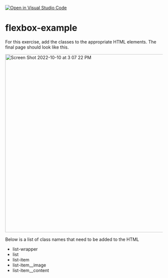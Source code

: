 [![Open in Visual Studio Code](https://classroom.github.com/assets/open-in-vscode-c66648af7eb3fe8bc4f294546bfd86ef473780cde1dea487d3c4ff354943c9ae.svg)](https://classroom.github.com/online_ide?assignment_repo_id=8877749&assignment_repo_type=AssignmentRepo)
# flexbox-example

For this exercise, add the classes to the appropriate HTML elements. The final page should look like this.

<img width="569" alt="Screen Shot 2022-10-10 at 3 07 22 PM" src="https://user-images.githubusercontent.com/87832673/194944290-c683f511-dca4-45f0-aa8c-0cc01b73ca36.png">

Below is a list of class names that need to be added to the HTML

<ul>
<li>list-wrapper</li>
<li>list</li>
<li>list-item</li>
<li>list-item__image</li>
<li>list-item__content</li>
</ul>
